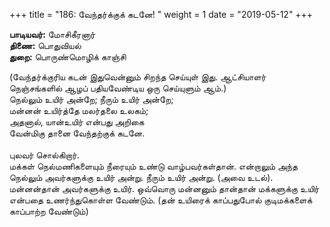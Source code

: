 ﻿+++
title = "186: வேந்தர்க்குக் கடனே!  "
weight = 1
date = "2019-05-12"
+++

**பாடியவர்:** மோசிகீரனார்  
**திணை:** பொதுவியல்  
**துறை:** பொருண்மொழிக் காஞ்சி  
  
(வேந்தர்க்குரிய கடன் இதுவென்னும் சிறந்த செய்யுள் இது. ஆட்சியாளர்  
நெஞ்சங்களில் ஆழப் பதியவேண்டிய ஒரு செய்யுளும் ஆம்.)  
நெல்லும் உயிர் அன்றே; நீரும் உயிர் அன்றே;  
மன்னன் உயிர்த்தே மலர்தலை உலகம்;  
அதனால், யான்உயிர் என்பது அறிகை  
வேன்மிகு தானை வேந்தற்குக் கடனே.  
   
புலவர் சொல்கிறார்.  
மக்கள் நெல்மணிகளையும் நீரையும் உண்டு வாழ்பவர்கள்தான். என்றாலும் அந்த நெல்லும் அவர்களுக்கு உயிர் அன்று. நீரும் உயிர் அன்று. (அவை உடல்). மன்னன்தான் அவர்களுக்கு உயிர். ஒவ்வொரு மன்னனும் தான்தான் மக்களுக்கு உயிர் என்பதை உணர்ந்துகொள்ள வேண்டும். (தன் உயிரைக் காப்பதுபோல் குடிமக்களைக் காப்பாற்ற வேண்டும்)  
